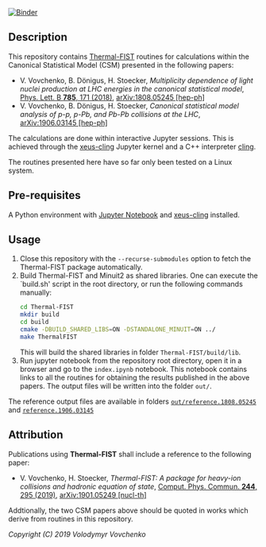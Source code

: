 [![Binder](https://mybinder.org/badge_logo.svg)](https://mybinder.org/v2/gh/vlvovch/CSM/master?filepath=index.ipynb)

## Description

This repository contains [Thermal-FIST](https://github.com/vlvovch/Thermal-FIST) routines for calculations within the Canonical Statistical Model (CSM) presented in the following papers:
- V. Vovchenko, B. Dönigus, H. Stoecker, *Multiplicity dependence of light nuclei production at LHC energies in the canonical statistical model*, [Phys. Lett. B **785**, 171 (2018)](https://doi.org/10.1016/j.physletb.2018.08.041), [arXiv:1808.05245 [hep-ph]](https://arxiv.org/abs/1808.05245)
- V. Vovchenko, B. Dönigus, H. Stoecker, *Canonical statistical model analysis of p-p, p-Pb, and Pb-Pb collisions at the LHC*, [arXiv:1906.03145 [hep-ph]](https://arxiv.org/abs/1906.03145)

The calculations are done within interactive Jupyter sessions.
This is achieved through the [xeus-cling](https://github.com/QuantStack/xeus-cling) Jupyter kernel and a C++ interpreter [cling](https://github.com/root-project/cling).

The routines presented here have so far only been tested on a Linux system.

## Pre-requisites

A Python environment with [Jupyter Notebook](https://jupyter.org/) and [xeus-cling](https://github.com/QuantStack/xeus-cling) installed.

## Usage

1. Close this repository with the `--recurse-submodules` option to fetch the Thermal-FIST package automatically.
2. Build Thermal-FIST and Minuit2 as shared libraries. One can execute the `build.sh' script in the root directory, or run the following commands manually:
    ```bash
    cd Thermal-FIST
    mkdir build
    cd build
    cmake -DBUILD_SHARED_LIBS=ON -DSTANDALONE_MINUIT=ON ../
    make ThermalFIST
    ```
    This will build the shared libraries in folder `Thermal-FIST/build/lib`.
 3. Run jupyter notebook from the repository root directory, open it in a browser and go to the `index.ipynb` notebook. This notebook contains links to all the routines for obtaining the results published in the above papers. The output files will be written into the folder `out/`.

The reference output files are available in folders [`out/reference.1808.05245`](reference.1808.05245) and [`reference.1906.03145`](reference.1906.03145)


## Attribution
Publications using **Thermal-FIST** shall include a reference to the following paper:

- V. Vovchenko, H. Stoecker, *Thermal-FIST: A package for heavy-ion collisions and hadronic equation of state*, [Comput. Phys. Commun. **244**, 295 (2019)](https://doi.org/10.1016/j.cpc.2019.06.024), [arXiv:1901.05249 [nucl-th]](https://arxiv.org/abs/1901.05249)

Addtionally, the two CSM papers above should be quoted in works which derive from routines in this repository.

*Copyright (C) 2019 Volodymyr Vovchenko*